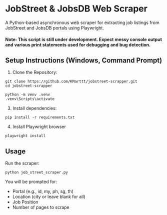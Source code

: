 # JobStreet & JobsDB Web Scraper

A Python-based asynchronous web scraper for extracting job listings from JobStreet and JobsDB portals using Playwright.

#### Note: This script is still under development. Expect messy console output and various print statements used for debugging and bug detection.

## Setup Instructions (Windows, Command Prompt)

1. Clone the Repository:

```
git clone https://github.com/KMarttt/jobstreet-scrapper.git
cd jobstreet-scrapper
```

```
python -m venv .venv
.venv\Scripts\activate
```

3. Install dependencies:

```
pip install -r requirements.txt
```

4. Install Playwright browser

```
playwright install
```

## Usage

Run the scraper:

```
python job_street_scraper.py
```

You will be prompted for:

-   Portal (e.g., id, my, ph, sg, th)
-   Location (city or leave blank for all)
-   Job Position
-   Number of pages to scrape
